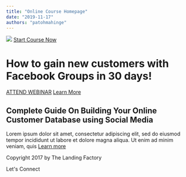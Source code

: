 ```yaml
---
title: "Online Course Homepage"
date: "2019-11-17"
authors: "patohmahinge"
---
```


![](images/za3vkCfYRF6jClcMoGZSHQ1.png) [Start Course Now](#)

# How to gain new customers with Facebook Groups in 30 days!

[ATTEND WEBINAR](#) [Learn More](#)

## Complete Guide On Building Your Online Customer Database using Social Media

Lorem ipsum dolor sit amet, consectetur adipiscing elit, sed do eiusmod tempor incididunt ut labore et dolore magna aliqua. Ut enim ad minim veniam, quis [Learn more](#)

Copyright 2017 by The Landing Factory

Let's Connect

